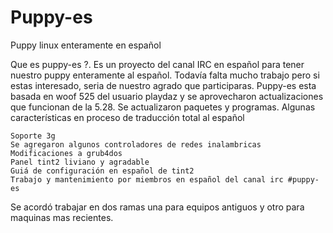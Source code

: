 Puppy-es
=========

Puppy linux enteramente en español

Que es puppy-es ?. Es un proyecto del canal IRC en español para tener nuestro puppy enteramente al español.
Todavía falta mucho trabajo pero si estas interesado, seria de nuestro agrado que participaras.
Puppy-es esta basada en woof 525 del usuario playdaz y se aprovecharon actualizaciones que funcionan de la 5.28.
Se actualizaron paquetes y programas.
Algunas características en proceso de traducción total al español

    Soporte 3g
    Se agregaron algunos controladores de redes inalambricas
    Modificaciones a grub4dos
    Panel tint2 liviano y agradable
    Guiá de configuración en español de tint2
    Trabajo y mantenimiento por miembros en español del canal irc #puppy-es

Se acordó trabajar en dos ramas una para equipos antiguos y otro para maquinas mas recientes.
